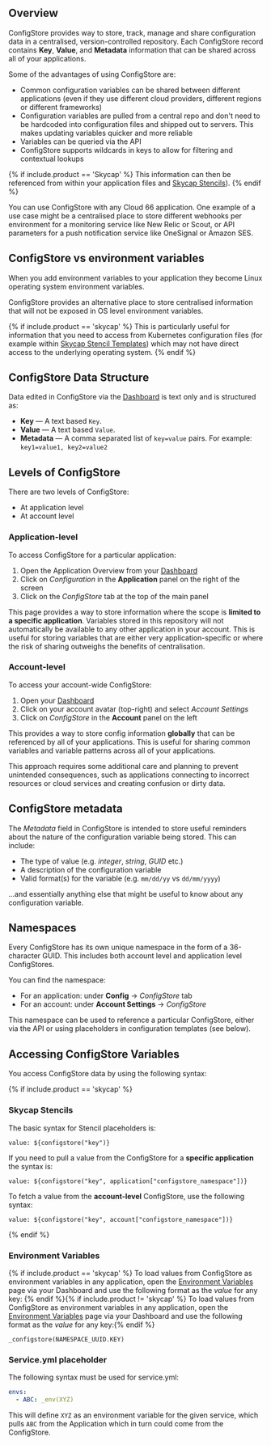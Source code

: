## Overview

ConfigStore provides way to store, track, manage and share configuration data in a centralised, version-controlled repository. Each ConfigStore record contains **Key**, **Value**, and **Metadata** information that can be shared across all of your applications.

Some of the advantages of using ConfigStore are:

* Common configuration variables can be shared between different applications (even if they use different cloud providers, different regions or different frameworks)
* Configuration variables are pulled from a central repo and don't need to be hardcoded into configuration files and shipped out to servers. This makes updating variables quicker and more reliable
* Variables can be queried via the API
* ConfigStore supports wildcards in keys to allow for filtering and contextual lookups

{% if include.product == 'Skycap' %}
This information can then be referenced from within your application files and <a href="/skycap/the-basics/formations-stencils-and-snapshots.html#what-is-a-stencil">Skycap Stencils</a>).
{% endif %}

You can use ConfigStore with any Cloud 66 application. One example of a use case might be a centralised place to store different webhooks per environment for a monitoring service like New Relic or Scout, or API parameters for a push notification service like OneSignal or Amazon SES.

## ConfigStore vs environment variables

When you add environment variables to your application they become Linux operating system environment variables.

ConfigStore provides an alternative place to store centralised information that will not be exposed in OS level environment variables.

{% if include.product == 'skycap' %}
This is particularly useful for information that you need to access from Kubernetes configuration files (for example within [Skycap Stencil Templates](/skycap/the-basics/formations-stencils-and-snapshots.html#what-is-a-stencil)) which may not have direct access to the underlying operating system.
{% endif %}

## ConfigStore Data Structure

Data edited in ConfigStore via the [Dashboard](https://app.cloud66.com/dashboard) is text only and is structured as:

* **Key** &mdash; A text based `Key`.
* **Value** &mdash; A text based `Value`.
* **Metadata** &mdash; A comma separated list of `key=value` pairs. For example: `key1=value1, key2=value2`

## Levels of ConfigStore

There are two levels of ConfigStore:

* At application level
* At account level

### Application-level 

To access ConfigStore for a particular application:

1. Open the Application Overview from your [Dashboard](https://app.cloud66.com/dashboard)
2. Click on *Configuration*  in the **Application** panel on the right of the screen
3. Click on the *ConfigStore* tab at the top of the main panel

This page provides a way to store information where the scope is **limited to a specific application**. Variables stored in this repository will not automatically be available to any other application in your account. This is useful for storing variables that are either very application-specific or where the risk of sharing outweighs the benefits of centralisation.

### Account-level 

To access your account-wide ConfigStore:

1. Open your [Dashboard](https://app.cloud66.com/dashboard)
2. Click on your account avatar (top-right) and select *Account Settings*
3. Click on *ConfigStore* in the **Account** panel on the left

This provides a way to store config information **globally** that can be referenced by all of your applications. This is useful for sharing common variables and variable patterns across all of your applications. 

This approach requires some additional care and planning to prevent unintended consequences, such as applications connecting to incorrect resources or cloud services and creating confusion or dirty data. 

## ConfigStore metadata

The *Metadata* field in ConfigStore is intended to store useful reminders about the nature of the configuration variable being stored. This can include:

* The type of value (e.g. *integer*, *string*, *GUID* etc.)
* A description of the configuration variable
* Valid format(s) for the variable (e.g. `mm/dd/yy` vs `dd/mm/yyyy`)

...and essentially anything else that might be useful to know about any configuration variable.

## Namespaces

Every ConfigStore has its own unique namespace in the form of a 36-character GUID. This includes both account level and application level ConfigStores. 

You can find the namespace:

* For an application: under **Config** &rarr; *ConfigStore* tab 
* For an account: under **Account Settings** &rarr; *ConfigStore*

This namespace can be used to reference a particular ConfigStore, either via the API or using placeholders in configuration templates (see below).

## Accessing ConfigStore Variables

You access ConfigStore data by using the following syntax:

{% if include.product == 'skycap' %}
### Skycap Stencils

The basic syntax for Stencil placeholders is:

```shell
value: ${configstore("key")}
```

If you need to pull a value from the ConfigStore for a **specific application** the syntax is:

```shell
value: ${configstore("key", application["configstore_namespace"])}
```

To fetch a value from the **account-level** ConfigStore, use the following syntax:

```shell
value: ${configstore("key", account["configstore_namespace"])}
```
{% endif %}

### Environment Variables
{% if include.product == 'skycap' %}
To load values from ConfigStore as environment variables in any application, open the [Environment Variables](/skycap/tutorials/setting-environment-variables.html) page via your Dashboard and use the following format as the *value* for any key:
{% endif %}{% if include.product != 'skycap' %}
To load values from ConfigStore as environment variables in any application, open the [Environment Variables](/{{page.collection}}/tutorials/env-vars.html) page via your Dashboard and use the following format as the *value* for any key:{% endif %}

```shell
_configstore(NAMESPACE_UUID.KEY)
```

### Service.yml placeholder

The following syntax must be used for service.yml:

```yaml
envs:
  - ABC: _env(XYZ)
```

This will define `XYZ` as an environment variable for the given service, which pulls `ABC` from the Application which in turn could come from the ConfigStore.